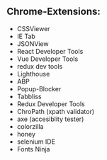 ## Chrome-Extensions: 
  * CSSViewer 
  * IE Tab 
  * JSONView 
  * React Developer Tools 
  * Vue Developer Tools 
  * redux dev tools 
  * Lighthouse 
  * ABP 
  * Popup-Blocker 
  * Tabbliss 
  * Redux Developer Tools 
  * ChroPath (xpath validator)
  * axe (accesiblity tester) 
  * colorzilla
  * honey 
  * selenium IDE
  * Fonts Ninja 
